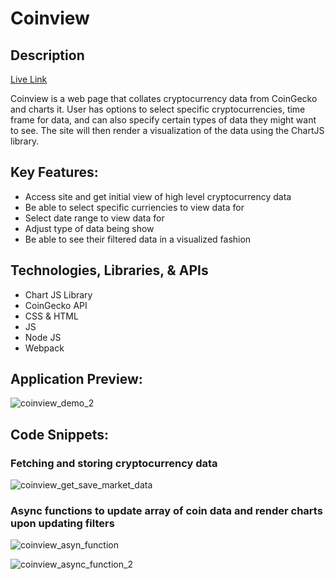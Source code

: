 # Coinview

## Description

[Live Link](https://kookumber.github.io/coinview/)

Coinview is a web page that collates cryptocurrency data from CoinGecko and charts it. User has options to select specific cryptocurrencies, time frame for data, and can also specify certain types of data they might want to see. The site will then render a visualization of the data using the ChartJS library.

## Key Features:
- Access site and get initial view of high level cryptocurrency data
- Be able to select specific curriencies to view data for
- Select date range to view data for
- Adjust type of data being show
- Be able to see their filtered data in a visualized fashion


## Technologies, Libraries, & APIs
- Chart JS Library
- CoinGecko API
- CSS & HTML
- JS
- Node JS
- Webpack

## Application Preview:

![coinview_demo_2](https://user-images.githubusercontent.com/82901917/188788879-045e888c-8ef8-46a1-9582-a3cdf9fa11ad.gif)


## Code Snippets:

### Fetching and storing cryptocurrency data

![coinview_get_save_market_data](https://user-images.githubusercontent.com/82901917/188786253-66d25bd2-46c8-42fc-8f06-ba322805f06a.png)

### Async functions to update array of coin data and render charts upon updating filters

![coinview_asyn_function](https://user-images.githubusercontent.com/82901917/188787884-bf68c7ec-ed0c-4ebe-8ed1-3ce1312c0edb.png)

![coinview_async_function_2](https://user-images.githubusercontent.com/82901917/188787902-168a24cc-76b1-43e7-98c2-6eb58eec6d6f.png)





